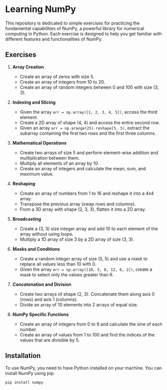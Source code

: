 # Learning NumPy

This repository is dedicated to simple exercises for practicing the fundamental capabilities of NumPy, a powerful library for numerical computing in Python. Each exercise is designed to help you get familiar with different features and functionalities of NumPy.

## Exercises

1. **Array Creation**
   - Create an array of zeros with size 5.
   - Create an array of integers from 10 to 20.
   - Create an array of random integers between 0 and 100 with size (3, 3).

2. **Indexing and Slicing**
   - Given the array `arr = np.array([1, 2, 3, 4, 5])`, access the third element.
   - Create a 2D array of shape (4, 4) and access the entire second row.
   - Given an array `arr = np.arange(25).reshape(5, 5)`, extract the subarray containing the first two rows and the first three columns.

3. **Mathematical Operations**
   - Create two arrays of size 5 and perform element-wise addition and multiplication between them.
   - Multiply all elements of an array by 10.
   - Create an array of integers and calculate the mean, sum, and maximum value.

4. **Reshaping**
   - Create an array of numbers from 1 to 16 and reshape it into a 4x4 array.
   - Transpose the previous array (swap rows and columns).
   - From a 3D array with shape (2, 3, 3), flatten it into a 2D array.

5. **Broadcasting**
   - Create a (3, 3) size integer array and add 10 to each element of the array without using loops.
   - Multiply a 1D array of size 3 by a 2D array of size (3, 3).

6. **Masks and Conditions**
   - Create a random integer array of size (5, 5) and use a mask to replace all values less than 10 with 0.
   - Given the array `arr = np.array([10, 5, 8, 12, 6, 2])`, create a mask to select only the values greater than 6.

7. **Concatenation and Division**
   - Create two arrays of shape (2, 3). Concatenate them along axis 0 (rows) and axis 1 (columns).
   - Divide an array of 10 elements into 2 arrays of equal size.

8. **NumPy Specific Functions**
   - Create an array of integers from 0 to 9 and calculate the sine of each number.
   - Create an array of values from 1 to 100 and find the indices of the values that are divisible by 5.

## Installation

To use NumPy, you need to have Python installed on your machine. You can install NumPy using pip:

```bash
pip install numpy
